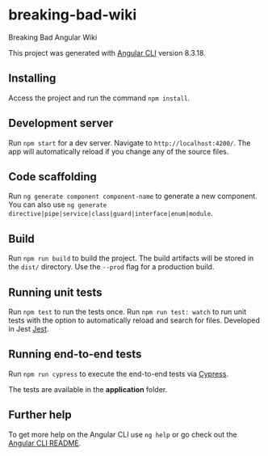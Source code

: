 # breaking-bad-wiki

Breaking Bad Angular Wiki

This project was generated with [Angular CLI](https://github.com/angular/angular-cli) version 8.3.18.

## Installing

Access the project and run the command `npm install`.

## Development server

Run `npm start` for a dev server. Navigate to `http://localhost:4200/`. The app will automatically reload if you change any of the source files.

## Code scaffolding

Run `ng generate component component-name` to generate a new component. You can also use `ng generate directive|pipe|service|class|guard|interface|enum|module`.

## Build

Run `npm run build` to build the project. The build artifacts will be stored in the `dist/` directory. Use the `--prod` flag for a production build.

## Running unit tests

Run `npm test` to run the tests once.
Run `npm run test: watch` to run unit tests with the option to automatically reload and search for files.
Developed in Jest [Jest](https://jestjs.io/).

## Running end-to-end tests

Run `npm run cypress` to execute the end-to-end tests via [Cypress](https://docs.cypress.io/guides/overview/why-cypress.html).

The tests are available in the <b>application</b> folder.

## Further help

To get more help on the Angular CLI use `ng help` or go check out the [Angular CLI README](https://github.com/angular/angular-cli/blob/master/README.md).
